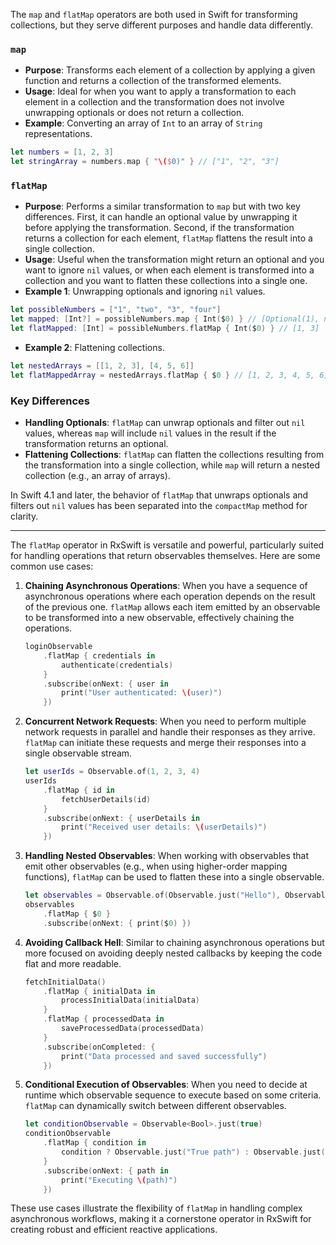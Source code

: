 The `map` and `flatMap` operators are both used in Swift for transforming collections, but they serve different purposes and handle data differently.

### `map`
- **Purpose**: Transforms each element of a collection by applying a given function and returns a collection of the transformed elements.
- **Usage**: Ideal for when you want to apply a transformation to each element in a collection and the transformation does not involve unwrapping optionals or does not return a collection.
- **Example**: Converting an array of `Int` to an array of `String` representations.

```swift
let numbers = [1, 2, 3]
let stringArray = numbers.map { "\($0)" } // ["1", "2", "3"]
```

### `flatMap`
- **Purpose**: Performs a similar transformation to `map` but with two key differences. First, it can handle an optional value by unwrapping it before applying the transformation. Second, if the transformation returns a collection for each element, `flatMap` flattens the result into a single collection.
- **Usage**: Useful when the transformation might return an optional and you want to ignore `nil` values, or when each element is transformed into a collection and you want to flatten these collections into a single one.
- **Example 1**: Unwrapping optionals and ignoring `nil` values.

```swift
let possibleNumbers = ["1", "two", "3", "four"]
let mapped: [Int?] = possibleNumbers.map { Int($0) } // [Optional(1), nil, Optional(3), nil]
let flatMapped: [Int] = possibleNumbers.flatMap { Int($0) } // [1, 3]
```

- **Example 2**: Flattening collections.

```swift
let nestedArrays = [[1, 2, 3], [4, 5, 6]]
let flatMappedArray = nestedArrays.flatMap { $0 } // [1, 2, 3, 4, 5, 6]
```

### Key Differences
- **Handling Optionals**: `flatMap` can unwrap optionals and filter out `nil` values, whereas `map` will include `nil` values in the result if the transformation returns an optional.
- **Flattening Collections**: `flatMap` can flatten the collections resulting from the transformation into a single collection, while `map` will return a nested collection (e.g., an array of arrays).

In Swift 4.1 and later, the behavior of `flatMap` that unwraps optionals and filters out `nil` values has been separated into the `compactMap` method for clarity.

 
---

The `flatMap` operator in RxSwift is versatile and powerful, particularly suited for handling operations that return observables themselves. Here are some common use cases:

1. **Chaining Asynchronous Operations**: When you have a sequence of asynchronous operations where each operation depends on the result of the previous one. `flatMap` allows each item emitted by an observable to be transformed into a new observable, effectively chaining the operations.

   ```swift
   loginObservable
       .flatMap { credentials in
           authenticate(credentials)
       }
       .subscribe(onNext: { user in
           print("User authenticated: \(user)")
       })
   ```

2. **Concurrent Network Requests**: When you need to perform multiple network requests in parallel and handle their responses as they arrive. `flatMap` can initiate these requests and merge their responses into a single observable stream.

   ```swift
   let userIds = Observable.of(1, 2, 3, 4)
   userIds
       .flatMap { id in
           fetchUserDetails(id)
       }
       .subscribe(onNext: { userDetails in
           print("Received user details: \(userDetails)")
       })
   ```

3. **Handling Nested Observables**: When working with observables that emit other observables (e.g., when using higher-order mapping functions), `flatMap` can be used to flatten these into a single observable.

   ```swift
   let observables = Observable.of(Observable.just("Hello"), Observable.just("World"))
   observables
       .flatMap { $0 }
       .subscribe(onNext: { print($0) })
   ```

4. **Avoiding Callback Hell**: Similar to chaining asynchronous operations but more focused on avoiding deeply nested callbacks by keeping the code flat and more readable.

   ```swift
   fetchInitialData()
       .flatMap { initialData in
           processInitialData(initialData)
       }
       .flatMap { processedData in
           saveProcessedData(processedData)
       }
       .subscribe(onCompleted: {
           print("Data processed and saved successfully")
       })
   ```

5. **Conditional Execution of Observables**: When you need to decide at runtime which observable sequence to execute based on some criteria. `flatMap` can dynamically switch between different observables.

   ```swift
   let conditionObservable = Observable<Bool>.just(true)
   conditionObservable
       .flatMap { condition in
           condition ? Observable.just("True path") : Observable.just("False path")
       }
       .subscribe(onNext: { path in
           print("Executing \(path)")
       })
   ```

These use cases illustrate the flexibility of `flatMap` in handling complex asynchronous workflows, making it a cornerstone operator in RxSwift for creating robust and efficient reactive applications.

